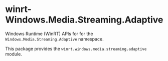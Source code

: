 <!-- warning: Please don't edit this file. It was automatically generated. -->

# winrt-Windows.Media.Streaming.Adaptive

Windows Runtime (WinRT) APIs for for the `Windows.Media.Streaming.Adaptive` namespace.

This package provides the `winrt.windows.media.streaming.adaptive` module.
